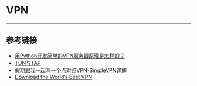 # VPN
***

## 参考链接
- [用Python开发简单的VPN服务器原理是怎样的？](https://www.zhihu.com/question/31736776)
- [TUN与TAP](https://zh.m.wikipedia.org/wiki/TUN%E4%B8%8ETAP)
- [假期跟我一起写一个点对点VPN-SimpleVPN详解](https://blog.csdn.net/dog250/article/details/70945840)
- [Download the World’s Best VPN](https://openvpn.net/download-open-vpn/)